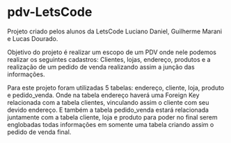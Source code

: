 # pdv-LetsCode

Projeto criado pelos alunos da LetsCode Luciano Daniel, Guilherme Marani e Lucas Dourado.


Objetivo do projeto é realizar um escopo de um PDV onde nele podemos realizar os seguintes cadastros: Clientes, lojas, endereço, produtos e a realização de um pedido de venda realizando assim a junção das informações.


Para este projeto foram utilizadas 5 tabelas: endereço, cliente, loja, produto e pedido_venda.
Onde na tabela endereço haverá uma Foreign Key relacionada com a tabela clientes, vinculando assim o cliente com seu devido endereço. E também a tabela pedido_venda estará relacionada juntamente com a tabela cliente, loja e produto para poder no final serem englobadas todas informações em somente uma tabela criando assim o pedido de venda final.



